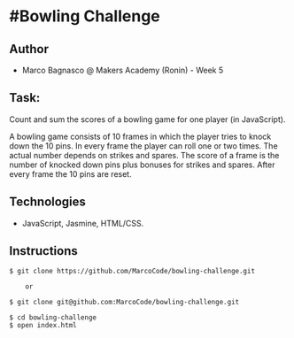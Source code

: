 
#Bowling Challenge
=================

Author
------

* Marco Bagnasco @ Makers Academy (Ronin) - Week 5 


Task: 
-----

Count and sum the scores of a bowling game for one player (in JavaScript).

A bowling game consists of 10 frames in which the player tries to knock down the 10 pins. In every frame the player can roll one or two times. The actual number depends on strikes and spares. The score of a frame is the number of knocked down pins plus bonuses for strikes and spares. After every frame the 10 pins are reset.

Technologies
------------

* JavaScript, Jasmine, HTML/CSS. 

Instructions 
------------

```
$ git clone https://github.com/MarcoCode/bowling-challenge.git
    
    or 

$ git clone git@github.com:MarcoCode/bowling-challenge.git

$ cd bowling-challenge 
$ open index.html

```